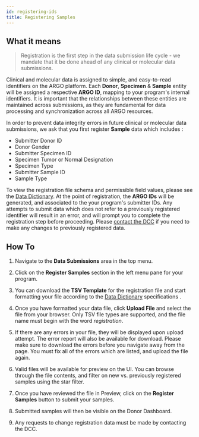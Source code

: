 ```yaml
---
id: registering-ids
title: Registering Samples
---
```


## What it means

>Registration is the first step in the data submission life cycle - we mandate that it be done ahead of any clinical or molecular data submissions.

Clinical and molecular data is assigned to simple, and easy-to-read identifiers on the ARGO platform. Each **Donor**, **Specimen** & **Sample** entity will be assigned a respective **ARGO ID**, mapping to your program's internal identifiers. It is important that the relationships between these entities are  maintained across submissions, as they are fundamental for data processing and synchronization across all ARGO resources.

In order to prevent data integrity errors in future clinical or molecular data submissions, we ask that you first register **Sample** data which includes :

* Submitter Donor ID
* Donor Gender
* Submitter Specimen ID
* Specimen Tumor or Normal Designation
* Specimen Type
* Submitter Sample ID
* Sample Type


To view the registration file schema and  permissible field values, please see the [Data Dictionary](/dictionary). At the point of registration, the  **ARGO IDs** will be generated, and associated to the  your program's submitter IDs.  Any attempts to submit data  which does not refer to a previously registered identifier will result in an error, and will prompt you to complete the registration step before proceeding. Please [contact the DCC](/contact) if you need to make any changes to previously registered data.  


## How To
1. Navigate to the **Data Submissions** area in the top menu.
2. Click on the **Register Samples** section in the left menu pane for your program.
3. You can download the **TSV Template** for the registration file and start formatting your file according to the [Data Dictionary](/dictionary) specifications .
4. Once you have formatted your data file, click **Upload File** and select the file from your browser. Only TSV file types are supported, and the file name must begin with the word *registration*.

5. If there are any errors in your file, they will be displayed upon upload attempt. The error report will also be available for download. Please make sure to download the errors before you navigate away from the page. You must fix all of the errors which are listed, and upload the file again.

6. Valid files will be available for preview on the UI. You can browse through the file contents, and filter on new vs. previously registered samples using the star filter.
7. Once you have reviewed the file in Preview, click on the **Register Samples** button to submit your samples.
8. Submitted samples will then be visible on the Donor Dashboard.
9. Any requests to change registration data must be made by contacting the DCC.


##
